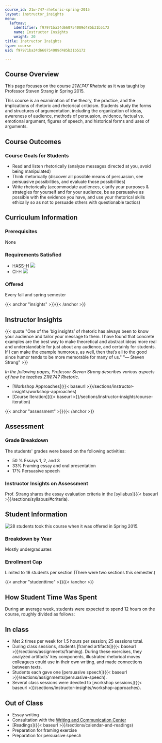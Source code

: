 ```yaml
---
course_id: 21w-747-rhetoric-spring-2015
layout: instructor_insights
menu:
  leftnav:
    identifier: f97971ba34d660754089d485b31b5172
    name: Instructor Insights
    weight: 20
title: Instructor Insights
type: course
uid: f97971ba34d660754089d485b31b5172

---
```


Course Overview
---------------

This page focuses on the course _21W.747 Rhetoric_ as it was taught by Professor Steven Strang in Spring 2015.

This course is an examination of the theory, the practice, and the implications of rhetoric and rhetorical criticism. Students study the forms and structures of argumentation, including the organization of ideas, awareness of audience, methods of persuasion, evidence, factual vs. emotional argument, figures of speech, and historical forms and uses of arguments.

Course Outcomes
---------------

### Course Goals for Students

*   Read and listen rhetorically (analyze messages directed at you, avoid being manipulated)
*   Think rhetorically (discover all possible means of persuasion, see persuasive possibilities, and evaluate those possibilities)
*   Write rhetorically (accommodate audiences, clarify your purposes & strategies for yourself and for your audience, be as persuasive as possible with the evidence you have, and use your rhetorical skills ethically so as not to persuade others with questionable tactics)

Curriculum Information
----------------------

### Prerequisites

None

### Requirements Satisfied

*   HASS-H ![](/images/educator/icon-question-hass-h.png)
*   CI-H ![](/images/educator/icon-question-cih.png)

### Offered

Every fall and spring semester

{{< anchor "insights" >}}{{< /anchor >}}

Instructor Insights
-------------------

{{< quote "One of the ‘big insights’ of rhetoric has always been to know your audience and tailor your message to them. I have found that concrete examples are the best way to make theoretical and abstract ideas more real and understandable for just about any audience, and certainly for students. If I can make the example humorous, as well, then that’s all to the good since humor tends to be more memorable for many of us." "— Steven Strang" >}}

_In the following pages, Professor Steven Strang describes various aspects of how he teaches 21W.747 Rhetoric_.

*   [Workshop Approaches]({{< baseurl >}}/sections/instructor-insights/workshop-approaches)
*   [Course Iteration]({{< baseurl >}}/sections/instructor-insights/course-iteration)

{{< anchor "assessment" >}}{{< /anchor >}}

Assessment
----------

### Grade Breakdown

The students' grades were based on the following activities:

- 50 % Essays 1, 2, and 3
- 33% Framing essay and oral presentation
- 17% Persuasive speech

### Instructor Insights on Assessment

Prof. Strang shares the essay evaluation criteria in the [syllabus]({{< baseurl >}}/sections/syllabus/#criteria).

Student Information
-------------------

![28 students took this course when it was offered in Spring 2015.](/coursemedia/21w-747-rhetoric-spring-2015/d631076f71ae5ad4cd85f9ded50d8265_28.png)

### Breakdown by Year

Mostly undergraduates

### Enrollment Cap

Limited to 18 students per section (There were two sections this semester.)

{{< anchor "studenttime" >}}{{< /anchor >}}

How Student Time Was Spent
--------------------------

During an average week, students were expected to spend 12 hours on the course, roughly divided as follows:

In class
--------

*   Met 2 times per week for 1.5 hours per session; 25 sessions total.
*   During class sessions, students [framed artifacts]({{< baseurl >}}/sections/assignments/framing). During these exercises, they analyzed artifacts' key components, illustrated rhetorical moves colleagues could use in their own writing, and made connections between texts.
*   Students each gave one [persuasive speech]({{< baseurl >}}/sections/assignments/persuasive-speech).
*   Several class sessions were devoted to [workshop sessions]({{< baseurl >}}/sections/instructor-insights/workshop-approaches).

Out of Class
------------

*   Essay writing
*   Consultation with the [Writing and Communication Center](http://cmsw.mit.edu/writing-and-communication-center/)
*   [Readings]({{< baseurl >}}/sections/calendar-and-readings)
*   Preparation for framing exercise
*   Preparation for persuasive speech